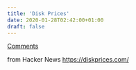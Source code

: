 ```yaml
---
title: 'Disk Prices'
date: 2020-01-28T02:42:00+01:00
draft: false
---
```


[Comments](https://news.ycombinator.com/item?id=22156292)  
  
from Hacker News https://diskprices.com/